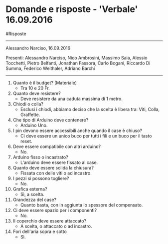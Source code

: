 # Domande e risposte - 'Verbale' 16.09.2016

#Risposte

___
Alessandro Narciso, 16.09.2016

Presenti: Alessandro Narciso, Nico Ambrosini, Massimo Saia, Alessio Tocchetti, Pietro Belfanti, Jonathan Fassora, Carlo Bogani, Riccardo Di Summa, Federico Weithaler, Adriano Barchi
___


1. Quanto è il budget? (Materiale)
    - Tra 10 e 20 Fr.
2. Quanto deve resistere?
    - Deve resistere da una caduta massima di 1 metro.
3. Chiodi o colla?
    - Esclusi i chiodi, abbiamo deciso che la scelta è libera tra: Viti, Colla, Graffette.
4. Che tipo di Arduino deve contenere?
    - Arduino Uno.
5. I pin devono essere accessibili anche quando il case è chiuso?
    - Ci deve essere un unico buco per tutti i fili e un buco per il tasto reset.
6. Deve essere compatibile con altri arduino?
    - No.
7. Arduino fisso o incastrato?
    - L'arduino deve essere fissato al case.
8. Quanto deve essere solida la chiusura?
    - Fissata con delle viti o ad incastro.
9. I pezzi si possono togliere?
    - No.
10. Grafica esterna?
    - Sì, a scelta.
11. Grandezza del case?
    - Quanto basta, con in aggiunta lo spessore del compensato.
12. Ci deve essere spazio per i componenti?
    - No.
13. Il coperchio deve essere attaccato?
    - A scelta, o attaccato o ad incastro.
14. Fori dell'aria sopra e sotto
    - Sì.
